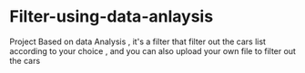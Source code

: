 # Filter-using-data-anlaysis
Project Based on data Analysis , it's a filter that filter out the cars list according to your choice , and you can also upload your own file to filter out the cars 
